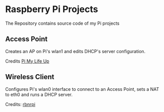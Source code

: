 # Raspberry Pi Projects
The Repository contains source code of my Pi projects

## Access Point
Creates an AP on Pi's wlan1 and edits DHCP's server configuration.

Credits [Pi My Life Up](https://pimylifeup.com/raspberry-pi-wireless-access-point/amp/?__twitter_impression=true)


## Wireless Client
Configures Pi's wlan0 interface to connect to an Access Point, sets a NAT to eth0 and runs a DHCP server.

Credits: [rbnrpi](https://rbnrpi.wordpress.com/project-list/wifi-to-ethernet-adapter-for-an-ethernet-ready-tv-new-version)
